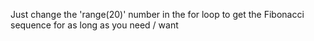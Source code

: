 Just change the 'range(20)' number in the for loop to get the Fibonacci sequence for as long as you need / want
